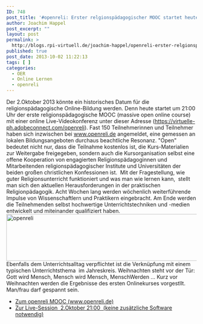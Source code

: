 ```yaml
---
ID: 748
post_title: '#openreli: Erster relgionspädagogischer MOOC startet heute'
author: Joachim Happel
post_excerpt: ""
layout: post
permalink: >
  http://blogs.rpi-virtuell.de/joachim-happel/openreli-erster-relgionspaedagogischer-mooc-startet-heute/
published: true
post_date: 2013-10-02 11:22:13
tags: [ ]
categories:
  - OER
  - Online Lernen
  - openreli
---
```

Der 2.Oktober 2013 könnte ein historisches Datum für die  religionspädagogische Online-Bildung werden. Denn heute startet um 21:00 Uhr der erste religionspädagogische MOOC (massive open online course) mit einer online Live-Videokonferenz unter dieser Adresse (<a href="https://virtuelle-ph.adobeconnect.com/openreli" target="_blank">https://virtuelle-ph.adobeconnect.com/openreli</a>).<!--more-->
Fast 150 Teilnehmerinnen und Teilnehmer haben sich inzwischen bei <a href="http://www.openreli.de" target="_blank">www.openreli.de </a>angemeldet, eine gemessen an lokalen Bildungsangeboten durchaus beachtliche Resonanz. "Open" bedeutet nicht nur, dass die Teilnahme kostenlos ist, die Kurs-Materialien zur Weitergabe freigegeben, sondern auch die Kursorganisation selbst eine offene Kooperation von engagierten Religionspädagoginnen und Mitarbeitenden religionspädagogischer Institute und Universitäten der beiden großen christlichen Konfessionen ist.  Mit der Fragestellung, wie guter Religionsunterricht funktioniert und was man wie lernen kann,  stellt man sich den aktuellen Herausforderungen in der praktischen Religionpädagogik. Acht Wochen lang werden wöchenlich weiterführende Impulse von Wissenschaftlern und Praktikern eingebracht. Am Ende werden die Teilnehmenden selbst hochwertige Unterrichtstechniken und -medien entwickelt und miteinander qualifiziert haben. <a class="logo" href="http://www.openreli.de/" target="_blank"><img title="openreli" alt="openreli" src="http://openreli.matthiasheil.de/wp-content/uploads/logoi/banner-menschwerden-ohne-rand.png" width="614" height="124" /></a>Ebenfalls dem Unterrichtsalltag verpflichtet ist die Verknüpfung mit einem typischen Unterrichtsthema  im Jahreskreis. Weihnachten steht vor der Tür: Gott wird Mensch, Mensch wird Mensch, MenschWerden ... Kurz vor Weihnachten werden die Ergebnisse des ersten Onlinekurses vorgestllt. Man/frau darf gespannt sein.
<ul>
	<li><a href="http://www.openreli.de" target="_blank">Zum openreli MOOC (www.openreli.de)</a></li>
	<li><a href="https://virtuelle-ph.adobeconnect.com/openreli" target="_blank">Zur Live-Session  2.Oktober 21:00  (keine zusätzliche Software notwendig)</a></li>
</ul>